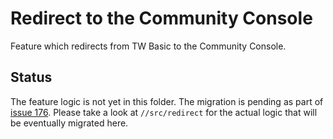 # Redirect to the Community Console

Feature which redirects from TW Basic to the Community Console.

## Status

The feature logic is not yet in this folder. The migration is pending as part
of [issue 176][bug]. Please take a look at `//src/redirect` for the actual
logic that will be eventually migrated here.

[bug]: https://iavm.xyz/b/twpowertools/176
